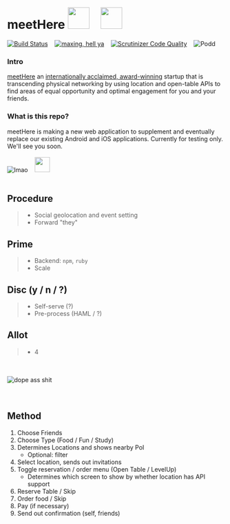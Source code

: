 # meetHere <img src="http://ayazhafiz.com/meetHere/img/meetHere.jpg" height=50>&nbsp;&nbsp;&nbsp;&nbsp;<img src="http://cdn.ayazhafiz.com/img/bwith-figma.png" height=50>

[![Build Status](https://scrutinizer-ci.com/g/ayazhafiz/meetHere/badges/build.png?b=master)](https://scrutinizer-ci.com/g/ayazhafiz/meetHere/build-status/master)&nbsp;&nbsp;&nbsp;&nbsp;[![maxing, hell ya](https://codeclimate.com/github/ayazhafiz/meetHere/badges/gpa.svg)](https://codeclimate.com/github/ayazhafiz/meetHere)&nbsp;&nbsp;&nbsp;&nbsp;[![Scrutinizer Code Quality](https://scrutinizer-ci.com/g/ayazhafiz/meetHere/badges/quality-score.png?b=master)](https://scrutinizer-ci.com/g/ayazhafiz/meetHere/?branch=master)&nbsp;&nbsp;&nbsp;&nbsp;![Podd](https://img.shields.io/badge/podd-empty-red.svg?style=flat)<!--&nbsp;&nbsp;&nbsp;&nbsp;[![lit](https://codeclimate.com/github/ayazhafiz/meetHere/badges/issue_count.svg)](https://codeclimate.com/github/ayazhafiz/meetHere)-->
  
### Intro
[meetHere](http://ayazhafiz.com/meetHere) an [internationally acclaimed, award-winning](http://www.cnbc.com/2016/11/17/10-of-the-worlds-hottest-start-ups-in-2016.html?slide=3) startup that is transcending physical networking by using location and open-table APIs to find areas of equal opportunity and optimal engagement for you and your friends.

### What is this repo?
meetHere is making a new web application to supplement and eventually replace our existing Android and iOS applications. Currently for testing only. We'll see you soon.  
<br>
![lmao](http://forthebadge.com/images/badges/uses-html.svg)&nbsp;&nbsp;&nbsp;&nbsp;<img src="http://forthebadge.com/images/badges/made-with-swift.svg" height=35>  
<br>
  
## Procedure
> * Social geolocation and event setting
> * Forward "they"

## Prime
> * Backend: `npm`, `ruby`
> * Scale

## Disc (y / n / ?)
> * Self-serve (?)
> * Pre-process (HAML / ?)

## Allot
> * 4

<br><br>
![dope ass shit](http://forthebadge.com/images/badges/oooo-kill-em.svg)  
<br><br>
## Method 
1. Choose Friends
2. Choose Type (Food / Fun / Study)
3. Determines Locations and shows nearby PoI
	* Optional: filter
4. Select location, sends out invitations
5. Toggle reservation / order menu (Open Table / LevelUp)
	* Determines which screen to show by whether location has API support
6. Reserve Table / Skip
7. Order food / Skip
8. Pay (if necessary)
9. Send out confirmation (self, friends)
